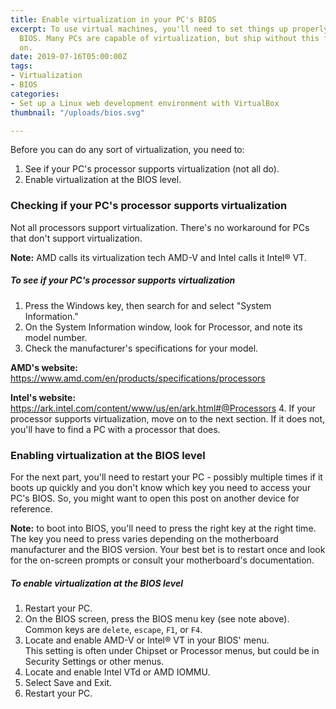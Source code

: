 ```yaml
---
title: Enable virtualization in your PC's BIOS
excerpt: To use virtual machines, you'll need to set things up properly in your computer's
  BIOS. Many PCs are capable of virtualization, but ship without this feature turned
  on.
date: 2019-07-16T05:00:00Z
tags:
- Virtualization
- BIOS
categories:
- Set up a Linux web development environment with VirtualBox
thumbnail: "/uploads/bios.svg"

---
```

Before you can do any sort of virtualization, you need to:

1. See if your PC's processor supports virtualization (not all do).
2. Enable virtualization at the BIOS level.

### Checking if your PC's processor supports virtualization

Not all processors support virtualization. There's no workaround for PCs that don't support virtualization.

<div class="note">
  <p><strong>Note:</strong> AMD calls its virtualization tech AMD-V and Intel calls it Intel® VT.</p>
</div>

##### To see if your PC's processor supports virtualization

1. Press the Windows key, then search for and select "System Information."
2. On the System Information window, look for Processor, and note its model number.
3. Check the manufacturer's specifications for your model.

  **AMD's website:** <https://www.amd.com/en/products/specifications/processors>

  **Intel's website:** <https://ark.intel.com/content/www/us/en/ark.html#@Processors>
4. If your processor supports virtualization, move on to the next section. If it does not, you'll have to find a PC with a processor that does.

### Enabling virtualization at the BIOS level

For the next part, you'll need to restart your PC - possibly multiple times if it boots up quickly and you don't know which key you need to access your PC's BIOS. So, you might want to open this post on another device for reference.

<div class="note">
  <p><strong>Note:</strong> to boot into BIOS, you'll need to press the right key at the right time. The key you need to press varies depending on the motherboard manufacturer and the BIOS version. Your best bet is to restart once and look for the on-screen prompts or consult your motherboard's documentation.</p>
</div>

##### To enable virtualization at the BIOS level

1. Restart your PC.
2. On the BIOS screen, press the BIOS menu key (see note above).\
   Common keys are `delete`, `escape`, `F1`, or `F4`.
3. Locate and enable AMD-V or Intel® VT in your BIOS' menu.\
   This setting is often under Chipset or Processor menus, but could be in Security Settings or other menus.
4. Locate and enable Intel VTd or AMD IOMMU.
5. Select Save and Exit.
6. Restart your PC.